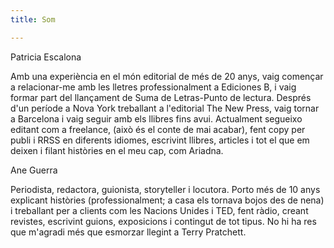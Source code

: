 ```yaml
---
title: Som

---
```

Patricia Escalona

Amb una experiència en el món editorial de més de 20 anys, vaig començar a relacionar-me amb les lletres professionalment a Ediciones B, i vaig formar part del llançament de Suma de Letras-Punto de lectura. Després d'un període a Nova York treballant a l'editorial The New Press, vaig tornar a Barcelona i vaig seguir amb els llibres fins avui. Actualment segueixo editant com a freelance, (això és el conte de mai acabar), fent copy per publi i RRSS en diferents idiomes, escrivint llibres, articles i tot el que em deixen i filant històries en el meu cap, com Ariadna.

Ane Guerra

Periodista, redactora, guionista, storyteller i locutora. Porto més de 10 anys explicant històries (professionalment; a casa els tornava bojos des de nena) i treballant per a clients com les Nacions Unides i TED, fent ràdio, creant revistes, escrivint guions, exposicions i contingut de tot tipus. No hi ha res que m'agradi més que esmorzar llegint a Terry Pratchett.